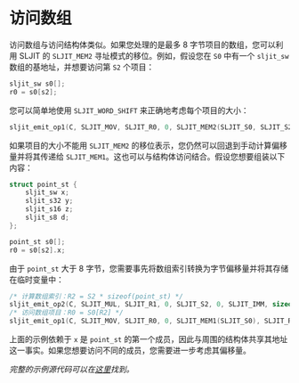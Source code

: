 # 访问数组

访问数组与访问结构体类似。如果您处理的是最多 8 字节项目的数组，您可以利用 SLJIT 的 `SLJIT_MEM2` 寻址模式的移位。例如，假设您在 `S0` 中有一个 `sljit_sw` 数组的基地址，并想要访问第 `S2` 个项目：

```c
sljit_sw s0[];
r0 = s0[s2];
```

您可以简单地使用 `SLJIT_WORD_SHIFT` 来正确地考虑每个项目的大小：

```c
sljit_emit_op1(C, SLJIT_MOV, SLJIT_R0, 0, SLJIT_MEM2(SLJIT_S0, SLJIT_S2), SLJIT_WORD_SHIFT);
```

如果项目的大小不能用 `SLJIT_MEM2` 的移位表示，您仍然可以回退到手动计算偏移量并将其传递给 `SLJIT_MEM1`。这也可以与结构体访问结合。假设您想要组装以下内容：

```c
struct point_st {
	sljit_sw x;
	sljit_s32 y;
	sljit_s16 z;
	sljit_s8 d;
};

point_st s0[];
r0 = s0[s2].x;
```

由于 `point_st` 大于 8 字节，您需要事先将数组索引转换为字节偏移量并将其存储在临时变量中：

```c
/* 计算数组索引：R2 = S2 * sizeof(point_st) */
sljit_emit_op2(C, SLJIT_MUL, SLJIT_R1, 0, SLJIT_S2, 0, SLJIT_IMM, sizeof(struct point_st));
/* 访问数组项目：R0 = S0[R2] */
sljit_emit_op1(C, SLJIT_MOV, SLJIT_R0, 0, SLJIT_MEM1(SLJIT_S0), SLJIT_R2);
```

上面的示例依赖于 `x` 是 `point_st` 的第一个成员，因此与周围的结构体共享其地址这一事实。如果您想要访问不同的成员，您需要进一步考虑其偏移量。

*完整的示例源代码可以在[这里](sources/array_access.c)找到。*